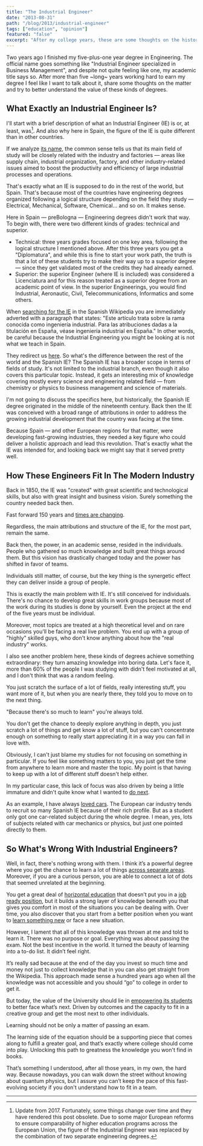```yaml
---
title: "The Industrial Engineer"
date: "2013-08-31"
path: "/blog/2013/industrial-engineer"
tags: ["education", "opinion"]
featured: "false"
excerpt: "After my college years, these are some thoughts on the history and value of an Industrial Engineering degree."
---
```


Two years ago I finished my five-plus-one year degree in Engineering. The official name goes something like "Industrial Engineer specialized in Business Management", and despite not quite feeling like one, my academic title says so. After more than five ~long~ years working hard to earn my degree I feel like I want to talk about it, share some thoughts on the matter and try to better understand the value of these kinds of degrees.

## What Exactly an Industrial Engineer Is?
I'll start with a brief description of what an Industrial Engineer (IE) is or, at least, was[^1]. And also why here in Spain, the figure of the IE is quite different than in other countries.

If we analyze [its name](https://en.wikipedia.org/wiki/Industrial_engineering), the common sense tells us that its main field of study will be closely related with the industry and factories — areas like supply chain, industrial organization, factory, and other industry-related issues aimed to boost the productivity and efficiency of large industrial processes and operations.

That's exactly what an IE is supposed to do in the rest of the world, but Spain. That's because most of the countries have engineering degrees organized following a logical structure depending on the field they study — Electrical, Mechanical, Software, Chemical... and so on. It makes sense.

Here in Spain — preBologna — Engineering degrees didn't work that way. To begin with, there were two different kinds of grades: technical and superior.

* Technical: three years grades focused on one key area, following the logical structure I mentioned above. After this three years you get a "Diplomatura", and while this is fine to start your work path, the truth is that a lot of these students try to make their way up to a superior degree — since they get validated most of the credits they had already earned.
* Superior: the superior Engineer (where IE is included) was considered a Licenciatura and for this reason treated as a superior degree from an academic point of view. In the superior Engineerings, you would find Industrial, Aeronautic, Civil, Telecommunications, Informatics and some others.

When [searching for the IE](https://es.wikipedia.org/wiki/Ingenier%C3%ADa_industrial) in the Spanish Wikipedia you are immediately adverted with a paragraph that states: "Este artículo trata sobre la rama conocida como ingeniería industrial. Para las atribuciones dadas a la titulación en España, véase ingeniería industrial en España." In other words, be careful because the Industrial Engineering you might be looking at is not what we teach in Spain.

They redirect us [here](https://es.wikipedia.org/wiki/Ingenier%C3%ADa_industrial_en_España). So what's the difference between the rest of the world and the Spanish IE? The Spanish IE has a broader scope in terms of fields of study. It's not limited to the industrial branch, even though it also covers this particular topic. Instead, it gets an interesting mix of knowledge covering mostly every science and engineering related field — from chemistry or physics to business management and science of materials.

I'm not going to discuss the specifics here, but historically, the Spanish IE degree originated in the middle of the nineteenth century. Back then the IE was conceived with a broad range of attributions in order to address the growing industrial development that the country was facing at the time.

Because Spain — and other European regions for that matter, were developing fast-growing industries, they needed a key figure who could deliver a holistic approach and lead this revolution. That's exactly what the IE was intended for, and looking back we might say that it served pretty well.


## How These Engineers Fit In The Modern Industry
Back in 1850, the IE was "created" with great scientific and technological skills, but also with great insight and business vision. Surely something the country needed back then.

Fast forward 150 years and [times are changing](/blog/2016/skip-college).

Regardless, the main attributions and structure of the IE, for the most part, remain the same.

Back then, the power, in an academic sense, resided in the individuals. People who gathered so much knowledge and built great things around them. But this vision has drastically changed today and the power has shifted in favor of teams.

Individuals still matter, of course, but the key thing is the synergetic effect they can deliver inside a group of people.

This is exactly the main problem with IE. It's still conceived for individuals. There's no chance to develop great skills in work groups because most of the work during its studies is done by yourself. Even the project at the end of the five years must be individual.

Moreover, most topics are treated at a high theoretical level and on rare occasions you'll be facing a real live problem. You end up with a group of "highly" skilled guys, who don't know anything about how the "real industry" works.

I also see another problem here, these kinds of degrees achieve something extraordinary: they turn amazing knowledge into boring data. Let's face it, more than 60% of the people I was studying with didn't feel motivated at all, and I don't think that was a random feeling.

You just scratch the surface of a lot of fields, really interesting stuff, you want more of it, but when you are nearly there, they told you to move on to the next thing.

"Because there's so much to learn" you're always told.

You don't get the chance to deeply explore anything in depth, you just scratch a lot of things and get know a lot of stuff, but you can't concentrate enough on something to really start appreciating it in a way you can fall in love with.

Obviously, I can't just blame my studies for not focusing on something in particular. If you feel like something matters to you, you just get the time from anywhere to learn more and master the topic. My point is that having to keep up with a lot of different stuff doesn't help either.

In my particular case, this lack of focus was also driven by being a little immature and didn't quite know what I wanted to [do next](/blog/2013/iomando-prologue).

As an example, I have always [loved cars](/blog/2016/drivetrains). The European car industry tends to recruit so many Spanish IE because of their rich profile. But as a student only got one car-related subject during the whole degree. I mean, yes, lots of subjects related with car mechanics or physics, but just one pointed directly to them.


## So What's Wrong With Industrial Engineers?
Well, in fact, there's nothing wrong with them. I think it’s a powerful degree where you get the chance to learn a lot of things [across separate areas](/blog/2017/alignment). Moreover, if you are a curious person, you are able to connect a lot of dots that seemed unrelated at the beginning.

You get a great deal of [horizontal education](/blog/2016/hybrid-profile) that doesn’t put you in a [job ready position](/blog/2017/curiosity), but it builds a strong layer of knowledge beneath you that gives you comfort in most of the situations you can be dealing with. Over time, you also discover that you start from a better position when you want to [learn something new](/blog/2018/udacity-dand) or face a new situation.

However, I lament that all of this knowledge was thrown at me and told to learn it. There was no purpose or goal. Everything was about passing the exam. Not the best incentive in the world. It turned the beauty of learning into a to-do list. It didn’t feel right.

It’s really sad because at the end of the day you invest so much time and money not just to collect knowledge that in you can also get straight from the Wikipedia. This approach made sense a hundred years ago when all the knowledge was not accessible and you should “go” to college in order to get it.

But today, the value of the University should lie in [empowering its students](/blog/2017/community) to better face what’s next. Driven by outcomes and the capacity to fit in a creative group and get the most next to other individuals.

Learning should not be only a matter of passing an exam.

The learning side of the equation should be a supporting piece that comes along to fulfill a greater goal, and that’s exactly where college should come into play. Unlocking this path to greatness the knowledge you won't find in books.

That’s something I understood, after all those years, in my own, the hard way. Because nowadays, you can walk down the street without knowing about quantum physics, but I assure you can’t keep the pace of this fast-evolving society if you don't understand how to fit in a team.

---
[^1]: Update from 2017. Fortunately, some things change over time and they have rendered this post obsolete. Due to some major European reforms to ensure comparability of higher education programs across the European Union, the figure of the Industrial Engineer was replaced by the combination of two separate engineering degrees.